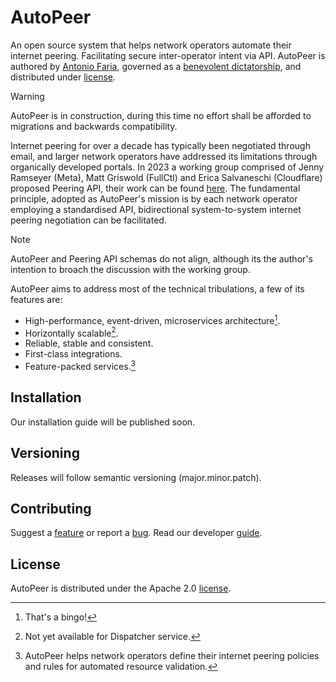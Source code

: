 # AutoPeer
An open source system that helps network operators automate their internet peering. Facilitating secure inter-operator intent via API. AutoPeer is authored by [Antonio Faria](https://github.com/movedempackets), governed as a [benevolent dictatorship](CODE_OF_CONDUCT.md), and distributed under [license](LICENSE). 
> [!WARNING]
> AutoPeer is in construction, during this time no effort shall be afforded to migrations and backwards compatibility.

Internet peering for over a decade has typically been negotiated through email, and larger network operators have addressed its limitations through organically developed portals. In 2023 a working group comprised of Jenny Ramseyer (Meta), Matt Griswold (FullCtl) and Erica Salvaneschi (Cloudflare) proposed Peering API, their work can be found [here](https://www.ietf.org/id/draft-ramseyer-grow-peering-api-04.html). The fundamental principle, adopted as AutoPeer's mission is by each network operator employing a standardised API, bidirectional system-to-system internet peering negotiation can be facilitated. 

> [!NOTE]
> AutoPeer and Peering API schemas do not align, although its the author's intention to broach the discussion with the working group.

AutoPeer aims to address most of the technical tribulations, a few of its features are:
+ High-performance, event-driven, microservices architecture[^1].
+ Horizontally scalable[^2].
+ Reliable, stable and consistent.
+ First-class integrations.
+ Feature-packed services.[^3]

[^1]: That's a bingo!
[^2]: Not yet available for Dispatcher service.
[^3]: AutoPeer helps network operators define their internet peering policies and rules for automated resource validation.

## Installation
Our installation guide will be published soon.

## Versioning
Releases will follow semantic versioning (major.minor.patch). 

## Contributing
Suggest a [feature]() or report a [bug](). Read our developer [guide](CONTRIBUTING.md).

## License
AutoPeer is distributed under the Apache 2.0 [license](LICENSE).
